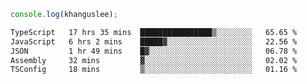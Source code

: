 ```js
console.log(khanguslee);
```

<!--START_SECTION:waka-->

```txt
TypeScript   17 hrs 35 mins  ████████████████▒░░░░░░░░   65.65 %
JavaScript   6 hrs 2 mins    █████▓░░░░░░░░░░░░░░░░░░░   22.56 %
JSON         1 hr 49 mins    █▓░░░░░░░░░░░░░░░░░░░░░░░   06.78 %
Assembly     32 mins         ▓░░░░░░░░░░░░░░░░░░░░░░░░   02.02 %
TSConfig     18 mins         ▒░░░░░░░░░░░░░░░░░░░░░░░░   01.16 %
```

<!--END_SECTION:waka-->

<!--
**khanguslee/khanguslee** is a ✨ _special_ ✨ repository because its `README.md` (this file) appears on your GitHub profile.

Here are some ideas to get you started:

- 🔭 I’m currently working on ...
- 🌱 I’m currently learning ...
- 👯 I’m looking to collaborate on ...
- 🤔 I’m looking for help with ...
- 💬 Ask me about ...
- 📫 How to reach me: ...
- 😄 Pronouns: ...
- ⚡ Fun fact: ...
-->
